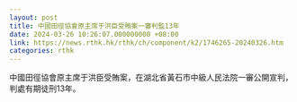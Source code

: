 ```yaml
---
layout: post
title: 中國田徑協會原主席于洪臣受賄案一審判監13年
date: 2024-03-26 10:26:07.000000000 +08:00
link: https://news.rthk.hk/rthk/ch/component/k2/1746265-20240326.htm
categories: rthk
---
```


中國田徑協會原主席于洪臣受賄案，在湖北省黃石市中級人民法院一審公開宣判，判處有期徒刑13年。
